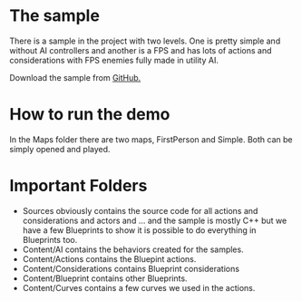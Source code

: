 # The sample

There is a sample in the project with two levels.
One is pretty simple and without AI controllers and another is a FPS and has lots of actions and considerations with FPS enemies fully made in utility AI.

Download the sample from [GitHub.](https://github.com/Shayan-Zamiri/WFSample)

# How to run the demo

In the Maps folder there are two maps, FirstPerson and Simple. Both can be simply opened and played.

# Important Folders

- Sources obviously contains the source code for all actions and considerations and actors and ... and the sample is mostly C++ but we have a few Blueprints to show it is possible to do everything in Blueprints too.
- Content/AI contains the behaviors created for the samples.
- Content/Actions contains the Bluepint actions.
- Content/Considerations contains Blueprint considerations
- Content/Blueprint contains other Blueprints.
- Content/Curves contains a few curves we used in the actions.
